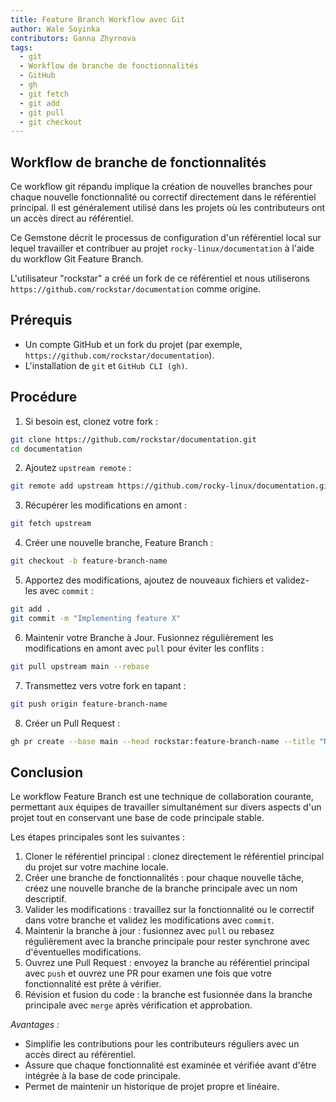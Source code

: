 ```yaml
---
title: Feature Branch Workflow avec Git
author: Wale Soyinka
contributors: Ganna Zhyrnova
tags:
  - git
  - Workflow de branche de fonctionnalités
  - GitHub
  - gh
  - git fetch
  - git add
  - git pull
  - git checkout
---
```


## Workflow de branche de fonctionnalités

Ce workflow git répandu implique la création de nouvelles branches pour chaque nouvelle fonctionnalité ou correctif directement dans le référentiel principal.
Il est généralement utilisé dans les projets où les contributeurs ont un accès direct au référentiel.

Ce Gemstone décrit le processus de configuration d'un référentiel local sur lequel travailler et contribuer au projet `rocky-linux/documentation` à l'aide du workflow Git Feature Branch.

L'utilisateur "rockstar" a créé un fork de ce référentiel et nous utiliserons `https://github.com/rockstar/documentation` comme origine.

## Prérequis

- Un compte GitHub et un fork du projet (par exemple, `https://github.com/rockstar/documentation`).
- L'installation de `git` et `GitHub CLI (gh)`.

## Procédure

1. Si besoin est, clonez votre fork :

  ```bash
  git clone https://github.com/rockstar/documentation.git
  cd documentation
  ```

2. Ajoutez `upstream remote` :

  ```bash
  git remote add upstream https://github.com/rocky-linux/documentation.git
  ```

3. Récupérer les modifications en amont :

  ```bash
  git fetch upstream
  ```

4. Créer une nouvelle branche, Feature Branch :

  ```bash
  git checkout -b feature-branch-name
  ```

5. Apportez des modifications, ajoutez de nouveaux fichiers et validez-les avec `commit` :

  ```bash
  git add .
  git commit -m "Implementing feature X"
  ```

6. Maintenir votre Branche à Jour. Fusionnez régulièrement les modifications en amont avec `pull` pour éviter les conflits :

  ```bash
  git pull upstream main --rebase
  ```

7. Transmettez vers votre fork en tapant :

  ```bash
  git push origin feature-branch-name
  ```

8. Créer un Pull Request :

  ```bash
  gh pr create --base main --head rockstar:feature-branch-name --title "New Feature X" --body "Long Description of the feature"
  ```

## Conclusion

Le workflow Feature Branch est une technique de collaboration courante, permettant aux équipes de travailler simultanément sur divers aspects d'un projet tout en conservant une base de code principale stable.

Les étapes principales sont les suivantes :

1. Cloner le référentiel principal : clonez directement le référentiel principal du projet sur votre machine locale.
2. Créer une branche de fonctionnalités : pour chaque nouvelle tâche, créez une nouvelle branche de la branche principale avec un nom descriptif.
3. Valider les modifications : travaillez sur la fonctionnalité ou le correctif dans votre branche et validez les modifications avec `commit`.
4. Maintenir la branche à jour : fusionnez avec `pull` ou rebasez régulièrement avec la branche principale pour rester synchrone avec d'éventuelles modifications.
5. Ouvrez une Pull Request : envoyez la branche au référentiel principal avec `push` et ouvrez une PR pour examen une fois que votre fonctionnalité est prête à vérifier.
6. Révision et fusion du code : la branche est fusionnée dans la branche principale avec `merge` après vérification et approbation.

_Avantages :_

- Simplifie les contributions pour les contributeurs réguliers avec un accès direct au référentiel.
- Assure que chaque fonctionnalité est examinée et vérifiée avant d'être intégrée à la base de code principale.
- Permet de maintenir un historique de projet propre et linéaire.
